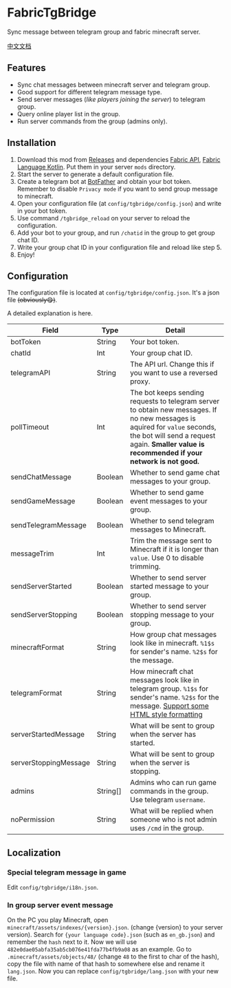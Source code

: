 # FabricTgBridge

Sync message between telegram group and fabric minecraft server.

[中文文档](./README_ZH.md)

## Features

- Sync chat messages between minecraft server and telegram group.
- Good support for different telegram message type.
- Send server messages (_like players joining the server_) to telegram group.
- Query online player list in the group.
- Run server commands from the group (admins only).

## Installation

1. Download this mod from [Releases](./releases) and dependencies [Fabric API](https://modrinth.com/mod/fabric-api/), [Fabric Language Kotlin](https://modrinth.com/mod/fabric-language-kotlin/). Put them in your server `mods` directory.
2. Start the server to generate a default configuration file.
3. Create a telegram bot at [BotFather](https://t.me/BotFather) and obtain your bot token. Remember to disable `Privacy mode` if you want to send group message to minecraft.
4. Open your configuration file (at `config/tgbridge/config.json`) and write in your bot token.
5. Use command `/tgbridge_reload` on your server to reload the configuration.
6. Add your bot to your group, and run `/chatid` in the group to get group chat ID.
7. Write your group chat ID in your configuration file and reload like step 5.
8. Enjoy!

## Configuration

The configuration file is located at `config/tgbridge/config.json`. It's a json file ~~(obviously😋)~~.

A detailed explanation is here.

| Field | Type | Detail |
| ----- | ---- | ------ |
| botToken | String | Your bot token. |
| chatId | Int | Your group chat ID. |
| telegramAPI | String | The API url. Change this if you want to use a reversed proxy. |
| pollTimeout | Int | The bot keeps sending requests to telegram server to obtain new messages. If no new messages is aquired for `value` seconds, the bot will send a request again. **Smaller value is recommended if your network is not good.** |
| sendChatMessage | Boolean | Whether to send game chat messages to your group. |
| sendGameMessage | Boolean | Whether to send game event messages to your group. |
| sendTelegramMessage | Boolean | Whether to send telegram messages to Minecraft. |
| messageTrim | Int | Trim the message sent to Minecraft if it is longer than `value`. Use 0 to disable trimming. |
| sendServerStarted | Boolean | Whether to send server started message to your group. |
| sendServerStopping | Boolean | Whether to send server stopping message to your group. |
| minecraftFormat | String | How group chat messages look like in minecraft. `%1$s` for sender's name. `%2$s` for the message. |
| telegramFormat | String | How minecraft chat messages look like in telegram group. `%1$s` for sender's name. `%2$s` for the message. [Support some HTML style formatting](https://core.telegram.org/bots/api#html-style) |
| serverStartedMessage | String | What will be sent to group when the server has started. |
| serverStoppingMessage | String | What will be sent to group when the server is stopping. |
| admins | String[] | Admins who can run game commands in the group. Use telegram `username`. |
| noPermission | String | What will be replied when someone who is not admin uses `/cmd` in the group. |

## Localization

### Special telegram message in game

Edit `config/tgbridge/i18n.json`.

### In group server event message

On the PC you play Minecraft, open `minecraft/assets/indexes/{version}.json`. (change {version} to your server version). Search for `{your language code}.json` (such as `en_gb.json`) and remember the `hash` next to it. Now we will use `482e0dae05abfa35ab5cb076e41fda77b4fb9a08` as an example.
Go to `.minecraft/assets/objects/48/` (change `48` to the first to char of the hash), copy the file with name of that hash to somewhere else and rename it `lang.json`. Now you can replace `config/tgbridge/lang.json` with your new file.
